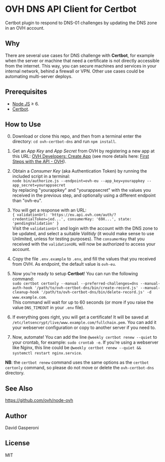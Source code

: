 # OVH DNS API Client for Certbot
Certbot plugin to respond to DNS-01 challenges by updating the DNS zone in an OVH account.

## Why
There are several use cases for DNS challenge with **Certbot**, for example when the server or machine that need a
certificate is not directly accessible from the internet. This way, you can secure machines and services in your
internal network, behind a firewall or VPN. Other use cases could be automating multi-server deploys.

## Prerequisites
- [Node JS](https://nodejs.org/) ≥ 6.
- [Certbot](https://certbot.eff.org).

## How to Use
0. Download or clone this repo, and then from a terminal enter the directory: `cd ovh-certbot-dns` and run `npm install`.

1. Get an _App Key_ and _App Secret_ from OVH by registering a new app at this URL:
[OVH Developers: Create App](https://eu.api.ovh.com/createApp/)
(see more details here: [First Steps with the API - OVH](https://api.ovh.com/g934.first_step_with_api)).

2. Obtain a _Consumer Key_ (aka Authentication Token) by running the included script in a terminal:  
`node bin/authorize.js --endpoint=ovh-eu --app_key=yourappkey --app_secret=yourappsecret`  
by replacing "yourappkey" and "yourappsecret" with the values you received in the previous step, and optionally using a
different endpoint than "ovh-eu".

3. You will get a response with an URL:  
`{ validationUrl: 'https://eu.api.ovh.com/auth/?credentialToken=jed...',
  consumerKey: '69X...',
  state: 'pendingValidation' }`  
Visit the `validationUrl` and login with the account with the DNS zone to be updated, and select a suitable _Valitidy_
(it would make sense to use Unlimited, unless for testing purposes). The `consumerKey` that you received with the
`validationURL` will now be authorized to access your account.

4. Copy the file `.env.example` to `.env`, and fill the values that you received from OVH.
As endpoint, the default value is `ovh-eu`.

5. Now you're ready to setup **Certbot**! You can run the following command:  
`sudo certbot certonly --manual --preferred-challenges=dns --manual-auth-hook '/path/to/ovh-certbot-dns/bin/create-record.js' --manual-cleanup-hook '/path/to/ovh-certbot-dns/bin/delete-record.js' -d www.example.com`.  
This command will wait for up to 60 seconds (or more if you raise the value `DNS_TIMEOUT` in your `.env` file).

6. If everything goes right, you will get a certificate! It will be saved at `/etc/letsencrypt/live/www.example.com/fullchain.pem`.
You can add it your webserver configuration or copy to another server if you need to.

7. Now, automate! You can add the line `@weekly certbot renew --quiet` to your crontab, for example: `sudo crontab -e`.
If you're using a webserver like Nginx, this line could be `@weekly certbot renew --quiet && systemctl restart nginx.service`.

**NB**: the `certbot renew` command uses the same options as the `certbot certonly` command, so please do not move or delete
the `ovh-certbot-dns` directory.

## See Also
https://github.com/ovh/node-ovh

## Author
David Gasperoni

## License
MIT
